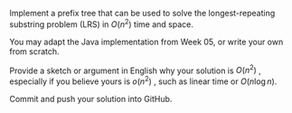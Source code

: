 Implement a prefix tree that can be used to solve the longest-repeating substring problem (LRS) in $O(n^2)$ time and space.

You may adapt the Java implementation from Week 05, or write your own from scratch.

Provide a sketch or argument in English why your solution is $O(n^2)$ , especially if you believe yours is $o(n^2)$ , such as linear time or $O(n \log n)$.

Commit and push your solution into GitHub.